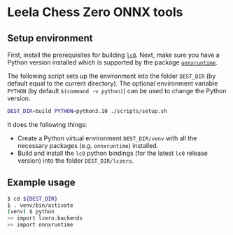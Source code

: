 # Leela Chess Zero ONNX tools

## Setup environment

First, install the prerequisites for building [`lc0`](https://github.com/LeelaChessZero/lc0). Next, make sure you have a Python version installed which is supported by the package [`onnxruntime`](https://github.com/microsoft/onnxruntime).

The following script sets up the environment into the folder `DEST_DIR` (by default equal to the current directory). The optional environment variable `PYTHON` (by default `$(command -v python)`) can be used to change the Python version.

```bash
DEST_DIR=build PYTHON=python3.10 ./scripts/setup.sh
```

It does the following things:
- Create a Python virtual environment `DEST_DIR/venv` with all the necessary packages (e.g. `onnxruntime`) installed.
- Build and install the `lc0` python bindings (for the latest `lc0` release version) into the folder `DEST_DIR/lczero`.

## Example usage

```bash
$ cd ${DEST_DIR} 
$ . venv/bin/activate
(venv) $ python
>> import lzero.backends
>> import onnxruntime
```
